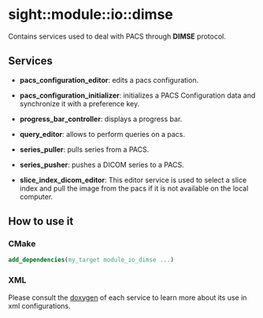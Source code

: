 # sight::module::io::dimse

Contains services used to deal with PACS through **DIMSE** protocol.

## Services

- **pacs_configuration_editor**: edits a pacs configuration.

- **pacs_configuration_initializer**: initializes a PACS Configuration data and synchronize it with a preference key.

- **progress_bar_controller**: displays a progress bar.

- **query_editor**: allows to perform queries on a pacs.
  
- **series_puller**: pulls series from a PACS.
  
- **series_pusher**: pushes a DICOM series to a PACS.
  
- **slice_index_dicom_editor**: This editor service is used to select a slice index and pull the image from the pacs if it is not available on the local computer.

## How to use it

### CMake

```cmake
add_dependencies(my_target module_io_dimse ...)
```

### XML

Please consult the [doxygen](https://sight.pages.ircad.fr/sight) of each service to learn more about its use in xml configurations.